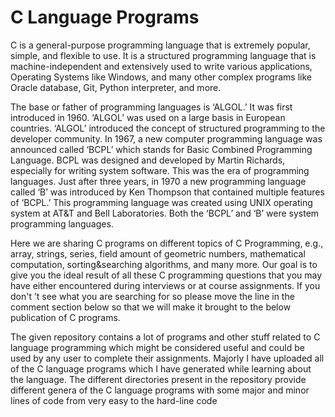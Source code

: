 # C Language Programs

C is a general-purpose programming language that is extremely popular, simple, and flexible to use. It is a structured programming language that is machine-independent and extensively used to write various applications, Operating Systems like Windows, and many other complex programs like Oracle database, Git, Python interpreter, and more.

The base or father of programming languages is ‘ALGOL.’ It was first introduced in 1960. ‘ALGOL’ was used on a large basis in European countries. ‘ALGOL’ introduced the concept of structured programming to the developer community. In 1967, a new computer programming language was announced called ‘BCPL’ which stands for Basic Combined Programming Language. BCPL was designed and developed by Martin Richards, especially for writing system software. This was the era of programming languages. Just after three years, in 1970 a new programming language called ‘B’ was introduced by Ken Thompson that contained multiple features of ‘BCPL.’ This programming language was created using UNIX operating system at AT&T and Bell Laboratories. Both the ‘BCPL’ and ‘B’ were system programming languages.

Here we are sharing C programs on different topics of C Programming, e.g., array, strings, series, field amount of geometric numbers, mathematical computation, sorting&searching algorithms, and many more. Our goal is to give you the ideal result of all these C programming questions that you may have either encountered during interviews or at course assignments. If you don't ’t see what you are searching for so please move the line in the comment section below so that we will make it brought to the below publication of C programs.

The given repository contains a lot of programs and other stuff related to C language programming which might be considered useful and could be used by any user to complete their assignments. Majorly I have uploaded all of the C language programs which I have generated while learning about the language. The different directories present in the repository provide different genera of the C language programs with some major and minor lines of code from very easy to the hard-line code
